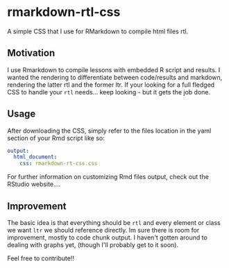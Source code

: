 # rmarkdown-rtl-css
A simple CSS that I use for RMarkdown to compile html files rtl.

## Motivation
I use Rmarkdown to compile lessons with embedded R script and results.
I wanted the rendering to differentiate between code/results and markdown, rendering the latter rtl and the former ltr.
If your looking for a full fledged CSS to handle your `rtl` needs... keep looking - but it gets the job done.

## Usage
After downloading the CSS, simply refer to the files location in the yaml section of your Rmd script
like so:    


```yaml
output:    
  html_document:     
    css: rmarkdown-rt-css.css    
```    


For further information on customizing Rmd files output, check out the RStudio website....

## Improvement

The basic idea is that everything should be `rtl` and every element or class we want `ltr` we should reference directly.
Im sure there is room for improvement, mostly to code chunk output.
I haven't gotten around to dealing with graphs yet, (though I'll probably get to it soon).

Feel free to contribute!!

